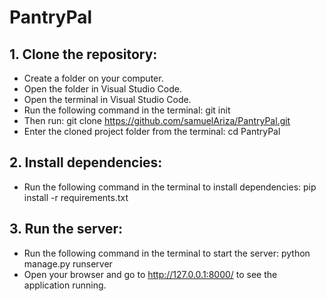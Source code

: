 # PantryPal
## 1. Clone the repository:
* Create a folder on your computer.
* Open the folder in Visual Studio Code.
* Open the terminal in Visual Studio Code.
* Run the following command in the terminal: git init
* Then run: git clone https://github.com/samuelAriza/PantryPal.git
* Enter the cloned project folder from the terminal: cd PantryPal
## 2. Install dependencies:
* Run the following command in the terminal to install dependencies: pip install -r requirements.txt
## 3. Run the server:
* Run the following command in the terminal to start the server: python manage.py runserver
* Open your browser and go to http://127.0.0.1:8000/ to see the application running.
